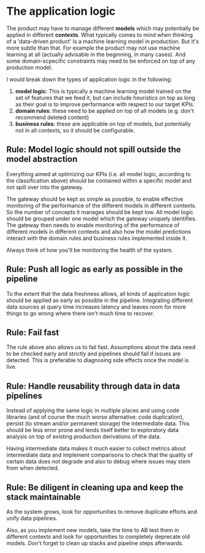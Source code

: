 # The application logic

The product may have to manage different **models** which may potentially be applied in different **contexts**. What typically comes to mind when thinking of a 'data-driven product' is a machine learning model in production. But it's more subtle than that. For example the product may not use machine learning at all (actually advisable in the beginning, in many cases). And some domain-scpecific constraints may need to be enforced on top of any production model. 

I would break down the types of application logic in the following:
1. **model logic**: This is typically a machine learning model trained on the set of features that we feed it, but can include heuristics on top as long as their goal is to improve performance with respect to our target KPIs.
2. **domain rules**: these need to be applied on top of all models (e.g. don't recommend deleted content)
3. **business rules**: these are applicable on top of models, but potentially not in all contexts, so it should be configurable.

## Rule: Model logic should not spill outside the model abstraction
Everything aimed at optimizing our KPIs (i.e. all model logic, according to the classification above) should be contained within a specific model and not spill over into the gateway.

The gateway should be kept as simple as possible, to enable effective monitoring of the performance of the different models in different contexts. So the number of concepts it manages should be kept low. All model logic should be grouped under one model which the gateway uniquely identifies. The gateway then needs to enable monitoring of the performance of different models in different contexts and also how the model predictions interact with the domain rules and business rules implemented inside it. 

Always think of how you'll be monitoring the health of the system.

## Rule: Push all logic as early as possible in the pipeline
To the extent that the data freshness allows, all kinds of application logic should be applied as early as possible in the pipeline. Integrating different data sources at query time increases latency and leaves room for more things to go wrong where there isn't much time to recover.

## Rule: Fail fast
The rule above also allows us to fail fast. Assumptions about the data need to be checked early and strictly and pipelines should fail if issues are detected. This is preferable to diagnosing side effects once the model is live.

## Rule: Handle reusability through data in data pipelines
Instead of applying the same logic in multiple places and using code libraries (and of course the much worse alternative: code duplication), persist (to stream and/or permanent storage) the intermediate data. This should be less error prone and lends itself better to exploratory data analysis on top of existing production derivations of the data. 

Having intermediate data makes it much easier to collect metrics about intermediate data and implement comparisons to check that the quality of certain data does not degrade and also to debug where issues may stem from when detected.

## Rule: Be diligent in cleaning upa and keep the stack maintainable
As the system grows, look for opportunities to remove duplicate efforts and unify data pipelines.

Also, as you implement new models, take the time to AB test them in different contexts and look for opportunities to completely deprecate old models. Don't forget to clean up stacks and pipeline steps afterwards.
